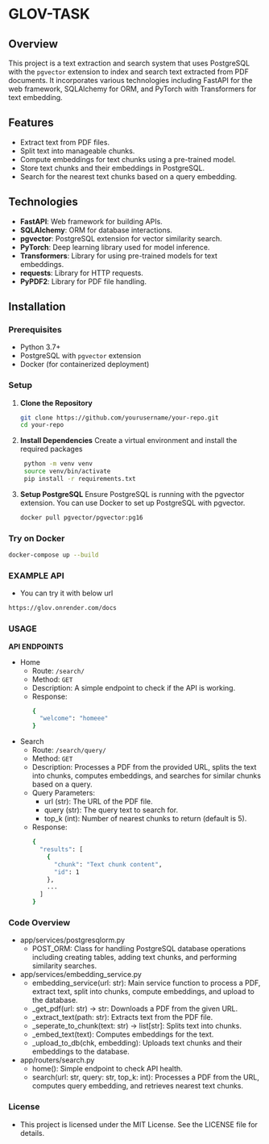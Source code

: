 # GLOV-TASK

## Overview

This project is a text extraction and search system that uses PostgreSQL with the `pgvector` extension to index and search text extracted from PDF documents. It incorporates various technologies including FastAPI for the web framework, SQLAlchemy for ORM, and PyTorch with Transformers for text embedding.

## Features

- Extract text from PDF files.
- Split text into manageable chunks.
- Compute embeddings for text chunks using a pre-trained model.
- Store text chunks and their embeddings in PostgreSQL.
- Search for the nearest text chunks based on a query embedding.

## Technologies

- **FastAPI**: Web framework for building APIs.
- **SQLAlchemy**: ORM for database interactions.
- **pgvector**: PostgreSQL extension for vector similarity search.
- **PyTorch**: Deep learning library used for model inference.
- **Transformers**: Library for using pre-trained models for text embeddings.
- **requests**: Library for HTTP requests.
- **PyPDF2**: Library for PDF file handling.

## Installation

### Prerequisites

- Python 3.7+
- PostgreSQL with `pgvector` extension
- Docker (for containerized deployment)

### Setup

1. **Clone the Repository**
   ```bash
   git clone https://github.com/yourusername/your-repo.git
   cd your-repo
   ```
2. **Install Dependencies**
   Create a virtual environment and install the required packages

   ```bash
    python -m venv venv
    source venv/bin/activate
    pip install -r requirements.txt
   ```

3. **Setup PostgreSQL**
   Ensure PostgreSQL is running with the pgvector extension. You can use Docker to set up PostgreSQL with pgvector.

   ```bash
   docker pull pgvector/pgvector:pg16
   ```

### Try on Docker

```bash
docker-compose up --build
```

### EXAMPLE API

- You can try it with below url

```bash
https://glov.onrender.com/docs
```

### USAGE

**API ENDPOINTS**

- Home
  - Route: `/search/`
  - Method: `GET`
  - Description: A simple endpoint to check if the API is working.
  - Response:
    ```bash
    {
      "welcome": "homeee"
    }
    ```
- Search
  - Route: `/search/query/`
  - Method: `GET`
  - Description: Processes a PDF from the provided URL, splits the text into chunks, computes embeddings, and searches for similar chunks based on a query.
  - Query Parameters:
    - url (str): The URL of the PDF file.
    - query (str): The query text to search for.
    - top_k (int): Number of nearest chunks to return (default is 5).
  - Response:
    ```bash
    {
      "results": [
        {
          "chunk": "Text chunk content",
          "id": 1
        },
        ...
      ]
    }
    ```

### Code Overview

- app/services/postgresqlorm.py
  - POST_ORM: Class for handling PostgreSQL database operations including creating tables, adding text chunks, and performing similarity searches.
- app/services/embedding_service.py
  - embedding_service(url: str): Main service function to process a PDF, extract text, split into chunks, compute embeddings, and upload to the database.
  - \_get_pdf(url: str) -> str: Downloads a PDF from the given URL.
  - \_extract_text(path: str): Extracts text from the PDF file.
  - \_seperate_to_chunk(text: str) -> list[str]: Splits text into chunks.
  - \_embed_text(text): Computes embeddings for the text.
  - \_upload_to_db(chk, embedding): Uploads text chunks and their embeddings to the database.
- app/routers/search.py
  - home(): Simple endpoint to check API health.
  - search(url: str, query: str, top_k: int): Processes a PDF from the URL, computes query embedding, and retrieves nearest text chunks.

### License

- This project is licensed under the MIT License. See the LICENSE file for details.
